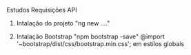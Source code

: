 Estudos Requisições API

1. Intalação do projeto "ng new ...."

2. Intalação Bootstrap "npm bootstrap -save"
   @import '~bootstrap/dist/css/bootstrap.min.css'; em estilos globais
